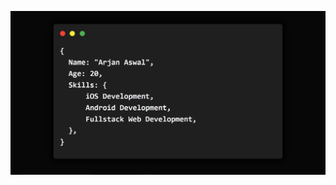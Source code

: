 <p align="center">
  <a href="https://www.arjanaswal.com"><img src="https://github.com/ArjanAswal/ArjanAswal/blob/main/images/about.png" alt="Header" /></a>
</p>
